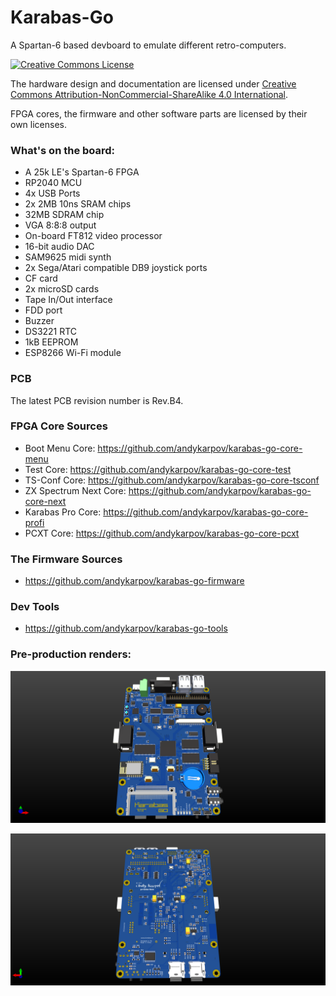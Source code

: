 # Karabas-Go

A Spartan-6 based devboard to emulate different retro-computers.

[![Creative Commons License](https://i.creativecommons.org/l/by-nc-sa/4.0/88x31.png)](http://creativecommons.org/licenses/by-nc-sa/4.0/)

The hardware design and documentation are licensed under [Creative Commons Attribution-NonCommercial-ShareAlike 4.0 International](http://creativecommons.org/licenses/by-nc-sa/4.0/).

FPGA cores, the firmware and other software parts are licensed by their own licenses.

### What's on the board:

- A 25k LE's Spartan-6 FPGA
- RP2040 MCU
- 4x USB Ports
- 2x 2MB 10ns SRAM chips
- 32MB SDRAM chip
- VGA 8:8:8 output
- On-board FT812 video processor
- 16-bit audio DAC
- SAM9625 midi synth
- 2x Sega/Atari compatible DB9 joystick ports
- CF card
- 2x microSD cards
- Tape In/Out interface
- FDD port
- Buzzer
- DS3221 RTC
- 1kB EEPROM
- ESP8266 Wi-Fi module

### PCB 

The latest PCB revision number is Rev.B4.

### FPGA Core Sources

- Boot Menu Core: https://github.com/andykarpov/karabas-go-core-menu
- Test Core: https://github.com/andykarpov/karabas-go-core-test
- TS-Conf Core: https://github.com/andykarpov/karabas-go-core-tsconf
- ZX Spectrum Next Core: https://github.com/andykarpov/karabas-go-core-next
- Karabas Pro Core: https://github.com/andykarpov/karabas-go-core-profi
- PCXT Core: https://github.com/andykarpov/karabas-go-core-pcxt

### The Firmware Sources

- https://github.com/andykarpov/karabas-go-firmware

### Dev Tools

- https://github.com/andykarpov/karabas-go-tools

### Pre-production renders:

![image](https://github.com/andykarpov/karabas-go/blob/master/docs/karabas-go-top.png?raw=true)

![image](https://github.com/andykarpov/karabas-go/blob/master/docs/karabas-go-bot.png?raw=true)
